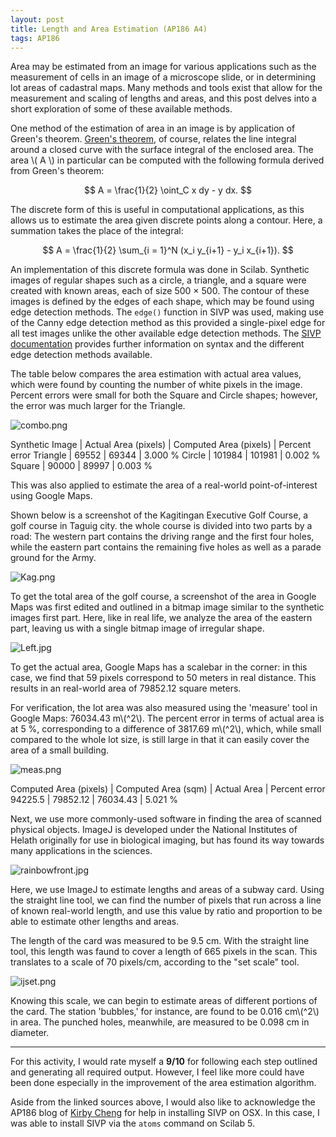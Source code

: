 ```yaml
---
layout: post
title: Length and Area Estimation (AP186 A4)
tags: AP186
---  
```


Area may be estimated from an image for various applications such as the measurement of cells in an image of a microscope slide, or in determining lot areas of cadastral maps. Many methods and tools exist that allow for the measurement and scaling of lengths and areas, and this post delves into a short exploration of some of these available methods.

One method of the estimation of area in an image is by application of Green's theorem. [Green's theorem](http://mathworld.wolfram.com/GreensTheorem.html), of course, relates the line integral around a closed curve with the surface integral of the enclosed area. The area \\( A \\) in particular can be computed with the following formula derived from Green's theorem:

$$ A = \frac{1}{2} \oint_C x dy - y dx. $$

The discrete form of this is useful in computational applications, as this allows us to estimate the area given discrete points along a contour. Here, a summation takes the place of the integral:

$$ A = \frac{1}{2} \sum_{i = 1}^N (x_i y_{i+1} - y_i x_{i+1}). $$

An implementation of this discrete formula was done in Scilab. Synthetic images of regular shapes such as a circle, a triangle, and a square were created with known areas, each of size 500 × 500. The contour of these images is defined by the edges of each shape, which may be found using edge detection methods. The `edge()` function in SIVP was used, making use of the Canny edge detection method as this provided a single-pixel edge for all test images unlike the other available edge detection methods. The [SIVP documentation](http://sivp.sourceforge.net/func-list-0.5.0/edge.htm) provides further information on syntax and the different edge detection methods available.

The table below compares the area estimation with actual area values, which were found by counting the number of white pixels in the image. Percent errors were small for both the Square and Circle shapes; however, the error was much larger for the Triangle.

![combo.png](https://s18.postimg.org/xi2au6z5l/combo.png)

Synthetic Image	| Actual Area (pixels)	| Computed Area (pixels)	| Percent error
Triangle 		| 69552					| 69344						| 3.000 %
Circle			| 101984				| 101981					| 0.002	%
Square			| 90000					| 89997						| 0.003 %

This was also applied to estimate the area of a real-world point-of-interest using Google Maps.

Shown below is a screenshot of the Kagitingan Executive Golf Course, a golf course in Taguig city. the whole course is divided into two parts by a road: The western part contains the driving range and the first four holes, while the eastern part contains the remaining five holes as well as a parade ground for the Army.

![Kag.png](https://s15.postimg.org/5yc0mt8hn/Kag.png)

To get the total area of the golf course, a screenshot of the area in Google Maps was first edited and outlined in a bitmap image similar to the synthetic images first part. Here, like in real life, we analyze the area of the eastern part, leaving us with a single bitmap image of irregular shape. 

![Left.jpg](https://s13.postimg.org/xj4it4ncn/Left.jpg)

To get the actual area, Google Maps has a scalebar in the corner: in this case, we find that 59 pixels correspond to 50 meters in real distance. This results in an real-world area of 79852.12 square meters. 

For verification, the lot area was also measured using the 'measure' tool in Google Maps: 76034.43
m\\(^2\\). The percent error in terms of actual area is at 5 %, corresponding to a difference of 3817.69 m\\(^2\\), which, while small compared to the whole lot size, is still large in that it can easily cover the area of a small building.

![meas.png](https://s16.postimg.org/gzil8u72d/meas.png)

 Computed Area (pixels)	| Computed Area (sqm)	| Actual Area | Percent error
94225.5 | 		79852.12	| 	76034.43	| 5.021 %

Next, we use more commonly-used software in finding the area of scanned physical objects. ImageJ is developed under the National Institutes of Helath originally for use in biological imaging, but has found its way towards many applications in the sciences.

![rainbowfront.jpg](https://s16.postimg.org/45f9e7dwl/rainbowfront.jpg)

Here, we use ImageJ to estimate lengths and areas of a subway card. Using the straight line tool, we can find the number of pixels that run across a line of known real-world length, and use this value by ratio and proportion to be able to estimate other lengths and areas. 

The length of the card was measured to be 9.5 cm. With the straight line tool, this length was faund to cover a length of 665 pixels in the scan. This translates to a scale of 70 pixels/cm, according to the "set scale" tool.

![ijset.png](https://s14.postimg.org/iroad5u9t/ijset.png)

Knowing this scale, we can begin to estimate areas of different portions of the card. The station 'bubbles,' for instance, are found to be 0.016 cm\\(^2\\) in area. The punched holes, meanwhile, are measured to be 0.098 cm in diameter. 

----

For this activity, I would rate myself a **9/10** for following each step outlined and generating all required output. However, I feel like more could have been done especially in the improvement of the area estimation algorithm.

Aside from the linked sources above, I would also like to acknowledge the AP186 blog of [Kirby Cheng](http://kirbycheng.blogspot.com/2011/06/installing-scilab-412-sip-toolbox-on.html) for help in installing SIVP on OSX. In this case, I was able to install SIVP via the `atoms` command on Scilab 5.
